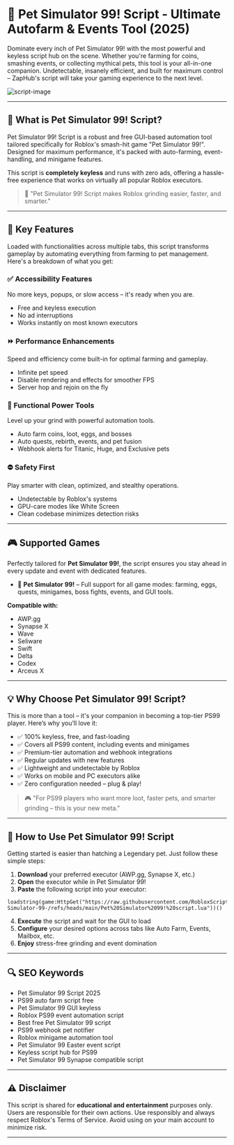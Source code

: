 # 🔵 Pet Simulator 99! Script - Ultimate Autofarm & Events Tool (2025)

Dominate every inch of Pet Simulator 99! with the most powerful and keyless script hub on the scene. Whether you're farming for coins, smashing events, or collecting mythical pets, this tool is your all-in-one companion. Undetectable, insanely efficient, and built for maximum control – ZapHub's script will take your gaming experience to the next level.

![script-image](image-link-placeholder)

---

## 🎯 What is Pet Simulator 99! Script?

Pet Simulator 99! Script is a robust and free GUI-based automation tool tailored specifically for Roblox's smash-hit game "Pet Simulator 99!". Designed for maximum performance, it's packed with auto-farming, event-handling, and minigame features.

This script is **completely keyless** and runs with zero ads, offering a hassle-free experience that works on virtually all popular Roblox executors.

> 🔵 "Pet Simulator 99! Script makes Roblox grinding easier, faster, and smarter."

---

## 🌟 Key Features

Loaded with functionalities across multiple tabs, this script transforms gameplay by automating everything from farming to pet management. Here's a breakdown of what you get:

### ✅ Accessibility Features

No more keys, popups, or slow access – it's ready when you are.

* Free and keyless execution
* No ad interruptions
* Works instantly on most known executors

### ⏩ Performance Enhancements

Speed and efficiency come built-in for optimal farming and gameplay.

* Infinite pet speed
* Disable rendering and effects for smoother FPS
* Server hop and rejoin on the fly

### 🚀 Functional Power Tools

Level up your grind with powerful automation tools.

* Auto farm coins, loot, eggs, and bosses
* Auto quests, rebirth, events, and pet fusion
* Webhook alerts for Titanic, Huge, and Exclusive pets

### ⛔️ Safety First

Play smarter with clean, optimized, and stealthy operations.

* Undetectable by Roblox's systems
* GPU-care modes like White Screen
* Clean codebase minimizes detection risks

---

## 🎮 Supported Games

Perfectly tailored for **Pet Simulator 99!**, the script ensures you stay ahead in every update and event with dedicated features.

* 🥭 **Pet Simulator 99!** – Full support for all game modes: farming, eggs, quests, minigames, boss fights, events, and GUI tools.

**Compatible with:**

* AWP.gg
* Synapse X
* Wave
* Seliware
* Swift
* Delta
* Codex
* Arceus X

---

## 💡 Why Choose Pet Simulator 99! Script?

This is more than a tool – it's your companion in becoming a top-tier PS99 player. Here’s why you’ll love it:

* ✅ 100% keyless, free, and fast-loading
* ✅ Covers all PS99 content, including events and minigames
* ✅ Premium-tier automation and webhook integrations
* ✅ Regular updates with new features
* ✅ Lightweight and undetectable by Roblox
* ✅ Works on mobile and PC executors alike
* ✅ Zero configuration needed – plug & play!

> 🎮 "For PS99 players who want more loot, faster pets, and smarter grinding – this is your new meta."

---

## 🧠 How to Use Pet Simulator 99! Script

Getting started is easier than hatching a Legendary pet. Just follow these simple steps:

1. **Download** your preferred executor (AWP.gg, Synapse X, etc.)
2. **Open** the executor while in Pet Simulator 99!
3. **Paste** the following script into your executor:

```
loadstring(game:HttpGet("https://raw.githubusercontent.com/RobloxScriptsMan/Pet-Simulator-99-/refs/heads/main/Pet%20Simulator%2099!%20script.lua"))()
```

4. **Execute** the script and wait for the GUI to load
5. **Configure** your desired options across tabs like Auto Farm, Events, Mailbox, etc.
6. **Enjoy** stress-free grinding and event domination

---

## 🔍 SEO Keywords

* Pet Simulator 99 Script 2025
* PS99 auto farm script free
* Pet Simulator 99 GUI keyless
* Roblox PS99 event automation script
* Best free Pet Simulator 99 script
* PS99 webhook pet notifier
* Roblox minigame automation tool
* Pet Simulator 99 Easter event script
* Keyless script hub for PS99
* Pet Simulator 99 Synapse compatible script

---

## ⚠️ Disclaimer

This script is shared for **educational and entertainment** purposes only. Users are responsible for their own actions. Use responsibly and always respect Roblox's Terms of Service. Avoid using on your main account to minimize risk.

---
